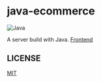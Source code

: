 # java-ecommerce
![Java](https://img.shields.io/badge/Java-EC1F24?style=for-the-badge&logo=openjdk&logoColor=white&labelColor=101010)

A server build with Java. [Frontend](https://github.com/VictorFranco/react-ecommerce)

## LICENSE
[MIT](LICENSE "LICENSE")
